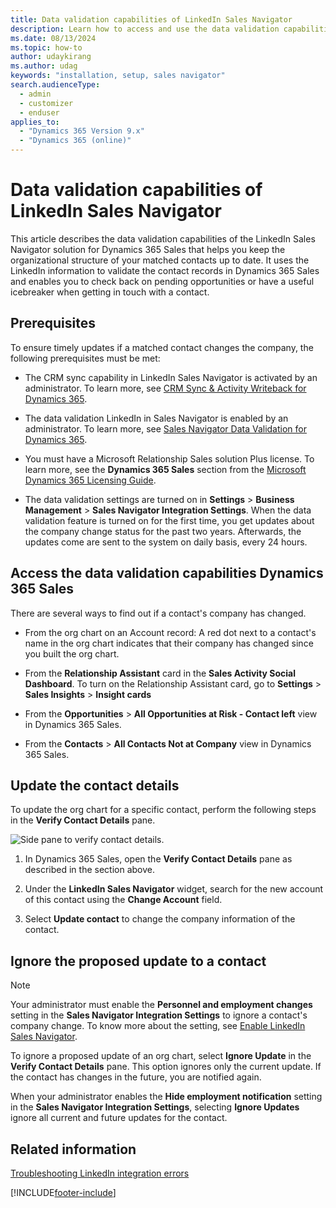 ```yaml
---
title: Data validation capabilities of LinkedIn Sales Navigator
description: Learn how to access and use the data validation capabilities of LinkedIn Sales Navigator. The solution uses LinkedIn information to validate contact records.
ms.date: 08/13/2024
ms.topic: how-to
author: udaykirang
ms.author: udag
keywords: "installation, setup, sales navigator"
search.audienceType: 
  - admin
  - customizer
  - enduser
applies_to: 
  - "Dynamics 365 Version 9.x"
  - "Dynamics 365 (online)"
---
```


# Data validation capabilities of LinkedIn Sales Navigator

This article describes the data validation capabilities of the LinkedIn Sales Navigator solution for Dynamics 365 Sales that helps you keep the organizational structure of your matched contacts up to date. It uses the LinkedIn information to validate the contact records in Dynamics 365 Sales and enables you to check back on pending opportunities or have a useful icebreaker when getting in touch with a contact.

## Prerequisites

To ensure timely updates if a matched contact changes the company, the following prerequisites must be met:

- The CRM sync capability in LinkedIn Sales Navigator is activated by an administrator. To learn more, see [CRM Sync & Activity Writeback for Dynamics 365](https://business.linkedin.com/sales-solutions/sales-navigator-customer-hub/resources/ms-dynamics-sync-activity-writeback).

- The data validation LinkedIn in Sales Navigator is enabled by an administrator. To learn more, see [Sales Navigator Data Validation for Dynamics 365](https://business.linkedin.com/sales-solutions/sales-navigator-customer-hub/resources/data-validation-dynamics).

- You must have a Microsoft Relationship Sales solution Plus license. To learn more, see the **Dynamics 365 Sales** section from the [Microsoft Dynamics 365 Licensing Guide](https://go.microsoft.com/fwlink/?LinkId=866544).

- The data validation settings are turned on in **Settings** > **Business Management** > **Sales Navigator Integration Settings**. When the data validation feature is turned on for the first time, you get updates about the company change status for the past two years. Afterwards, the updates come are sent to the system on daily basis, every 24 hours.

## Access the data validation capabilities Dynamics 365 Sales

There are several ways to find out if a contact's company has changed.

- From the org chart on an Account record: A red dot next to a contact's name in the org chart indicates that their company has changed since you built the org chart.

- From the **Relationship Assistant** card in the **Sales Activity Social Dashboard**. To turn on the Relationship Assistant card, go to **Settings** > **Sales Insights** > **Insight cards**

- From the **Opportunities** > **All Opportunities at Risk - Contact left** view in Dynamics 365 Sales.

- From the **Contacts** > **All Contacts Not at Company** view in Dynamics 365 Sales.

## Update the contact details

To update the org chart for a specific contact, perform the following steps in the **Verify Contact Details** pane.

![Side pane to verify contact details.](media/sales-navigator-side-pane.png)

1. In Dynamics 365 Sales, open the **Verify Contact Details** pane as described in the section above.

2. Under the **LinkedIn Sales Navigator** widget, search for the new account of this contact using the **Change Account** field.

3. Select **Update contact** to change the company information of the contact.

## Ignore the proposed update to a contact

>[!NOTE]
>Your administrator must enable the **Personnel and employment changes** setting in the **Sales Navigator Integration Settings** to ignore a contact's company change. To know more about the setting, see [Enable LinkedIn Sales Navigator](install-sales-navigator.md#enable-linkedin-sales-navigator). 

To ignore a proposed update of an org chart, select **Ignore Update** in the **Verify Contact Details** pane. This option ignores only the current update. If the contact has changes in the future, you are notified again.  

When your administrator enables the **Hide employment notification** setting in the **Sales Navigator Integration Settings**, selecting **Ignore Updates** ignore all current and future updates for the contact.  

## Related information

[Troubleshooting LinkedIn integration errors](ts-linkedin-integration.md)


[!INCLUDE[footer-include](../includes/footer-banner.md)]
